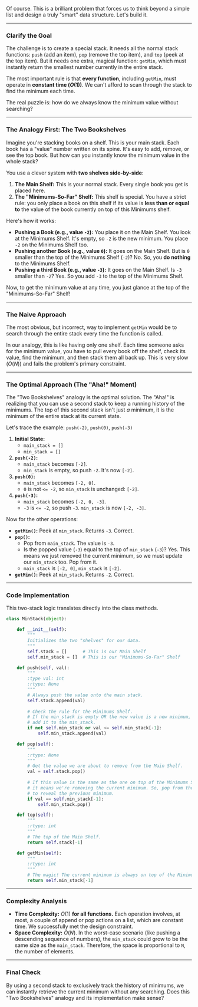 Of course. This is a brilliant problem that forces us to think beyond a simple list and design a truly "smart" data structure. Let's build it.

-----

### Clarify the Goal

The challenge is to create a special stack. It needs all the normal stack functions: `push` (add an item), `pop` (remove the top item), and `top` (peek at the top item). But it needs one extra, magical function: `getMin`, which must instantly return the smallest number currently in the entire stack.

The most important rule is that **every function**, including `getMin`, must operate in **constant time ($O(1)$)**. We can't afford to scan through the stack to find the minimum each time.

The real puzzle is: how do we always know the minimum value without searching?

-----

### The Analogy First: The Two Bookshelves

Imagine you're stacking books on a shelf. This is your main stack. Each book has a "value" number written on its spine. It's easy to add, remove, or see the top book. But how can you instantly know the minimum value in the whole stack?

You use a clever system with **two shelves side-by-side**:

1.  **The Main Shelf:** This is your normal stack. Every single book you get is placed here.
2.  **The "Minimums-So-Far" Shelf:** This shelf is special. You have a strict rule: you only place a book on this shelf if its value is **less than or equal to** the value of the book currently on top of this Minimums shelf.

Here's how it works:

  * **Pushing a Book (e.g., value `-2`):** You place it on the Main Shelf. You look at the Minimums Shelf. It's empty, so `-2` is the new minimum. You place `-2` on the Minimums Shelf too.
  * **Pushing another Book (e.g., value `0`):** It goes on the Main Shelf. But is `0` smaller than the top of the Minimums Shelf (`-2`)? No. So, you **do nothing** to the Minimums Shelf.
  * **Pushing a third Book (e.g., value `-3`):** It goes on the Main Shelf. Is `-3` smaller than `-2`? Yes. So you add `-3` to the top of the Minimums Shelf.

Now, to get the minimum value at any time, you just glance at the top of the "Minimums-So-Far" Shelf\!

-----

### The Naive Approach

The most obvious, but incorrect, way to implement `getMin` would be to search through the entire stack every time the function is called.

In our analogy, this is like having only one shelf. Each time someone asks for the minimum value, you have to pull every book off the shelf, check its value, find the minimum, and then stack them all back up. This is very slow ($O(N)$) and fails the problem's primary constraint.

-----

### The Optimal Approach (The "Aha\!" Moment)

The "Two Bookshelves" analogy is the optimal solution. The "Aha\!" is realizing that you can use a second stack to keep a running history of the minimums. The top of this second stack isn't just *a* minimum, it is the minimum of the entire stack at its current state.

Let's trace the example: `push(-2)`, `push(0)`, `push(-3)`

1.  **Initial State:**
      * `main_stack = []`
      * `min_stack = []`
2.  **`push(-2)`:**
      * `main_stack` becomes `[-2]`.
      * `min_stack` is empty, so push `-2`. It's now `[-2]`.
3.  **`push(0)`:**
      * `main_stack` becomes `[-2, 0]`.
      * `0` is not `<= -2`, so `min_stack` is unchanged: `[-2]`.
4.  **`push(-3)`:**
      * `main_stack` becomes `[-2, 0, -3]`.
      * `-3` is `<= -2`, so push `-3`. `min_stack` is now `[-2, -3]`.

Now for the other operations:

  * **`getMin()`:** Peek at `min_stack`. Returns `-3`. Correct.
  * **`pop()`:**
      * Pop from `main_stack`. The value is `-3`.
      * Is the popped value (`-3`) equal to the top of `min_stack` (`-3`)? Yes. This means we just removed the current minimum, so we must update our `min_stack` too. Pop from it.
      * `main_stack` is `[-2, 0]`, `min_stack` is `[-2]`.
  * **`getMin()`:** Peek at `min_stack`. Returns `-2`. Correct.

-----

### Code Implementation

This two-stack logic translates directly into the class methods.

```python
class MinStack(object):

    def __init__(self):
        """
        Initializes the two "shelves" for our data.
        """
        self.stack = []      # This is our Main Shelf
        self.min_stack = []  # This is our "Minimums-So-Far" Shelf

    def push(self, val):
        """
        :type val: int
        :rtype: None
        """
        # Always push the value onto the main stack.
        self.stack.append(val)
        
        # Check the rule for the Minimums Shelf.
        # If the min_stack is empty OR the new value is a new minimum,
        # add it to the min_stack.
        if not self.min_stack or val <= self.min_stack[-1]:
            self.min_stack.append(val)

    def pop(self):
        """
        :rtype: None
        """
        # Get the value we are about to remove from the Main Shelf.
        val = self.stack.pop()
        
        # If this value is the same as the one on top of the Minimums Shelf,
        # it means we're removing the current minimum. So, pop from there too
        # to reveal the previous minimum.
        if val == self.min_stack[-1]:
            self.min_stack.pop()

    def top(self):
        """
        :rtype: int
        """
        # The top of the Main Shelf.
        return self.stack[-1]

    def getMin(self):
        """
        :rtype: int
        """
        # The magic! The current minimum is always on top of the Minimums Shelf.
        return self.min_stack[-1]
```

-----

### Complexity Analysis

  * **Time Complexity:** $O(1)$ **for all functions.** Each operation involves, at most, a couple of append or pop actions on a list, which are constant time. We successfully met the design constraint.
  * **Space Complexity:** $O(N)$. In the worst-case scenario (like pushing a descending sequence of numbers), the `min_stack` could grow to be the same size as the `main_stack`. Therefore, the space is proportional to `N`, the number of elements.

-----

### Final Check

By using a second stack to exclusively track the history of minimums, we can instantly retrieve the current minimum without any searching. Does this "Two Bookshelves" analogy and its implementation make sense?